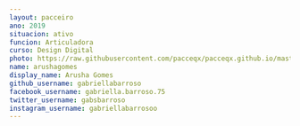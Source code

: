 ```yaml
---
layout: pacceiro
ano: 2019
situacion: ativo
funcion: Articuladora
curso: Design Digital
photo: https://raw.githubusercontent.com/pacceqx/pacceqx.github.io/master/assets/pic/bolsistas/pacce (3).png
name: arushagomes
display_name: Arusha Gomes
github_username: gabriellabarroso
facebook_username: gabriella.barroso.75
twitter_username: gabsbarroso
instagram_username: gabriellabarrosoo
---
```


